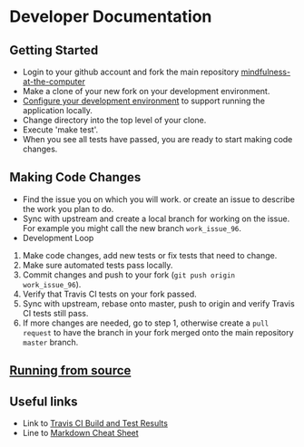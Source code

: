# Developer Documentation 

## Getting Started
* Login to your github account and fork the main repository
  [mindfulness-at-the-computer](https://github.com/SunyataZero/mindfulness-at-the-computer)
* Make a clone of your new fork on your development environment.
* [Configure your development environment](docs/configure_dev_dnv.md) to support running the application locally.
* Change directory into the top level of your clone.
* Execute 'make test'.
* When you see all tests have passed, you are ready to start making code changes.

## Making Code Changes
* Find the issue you on which you will work. or create an issue to describe the work you plan to do.
* Sync with upstream and create a local branch for working on the issue. For example you might call the new branch `work_issue_96`.
* Development Loop
1. Make code changes, add new tests or fix tests that need to change.
2. Make sure automated tests pass locally.
3. Commit changes and push to your fork (`git push origin work_issue_96`).
4. Verify that Travis CI tests on your fork passed.
5. Sync with upstream, rebase onto master, push to origin and verify Travis CI tests still pass.
6. If more changes are needed, go to step 1, otherwise create a `pull request` to have the branch in your fork merged
   onto the main repository `master` branch.

## [Running from source](running-from-source.md)

## Useful links
* Link to [Travis CI Build and Test Results](https://travis-ci.org/SunyataZero/mindfulness-at-the-computer)
* Line to [Markdown Cheat Sheet](https://github.com/adam-p/markdown-here/wiki/Markdown-Cheatsheet)
